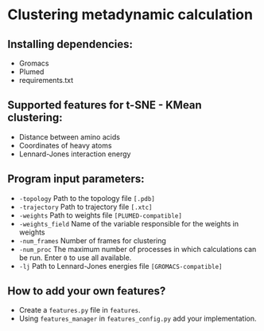# Clustering metadynamic calculation

## Installing dependencies:

- Gromacs
- Plumed
- requirements.txt

## Supported features for t-SNE - KMean clustering:

- Distance between amino acids
- Coordinates of heavy atoms
- Lennard-Jones interaction energy

## Program input parameters:

- `-topology` Path to the topology file `[.pdb]`
- `-trajectory` Path to trajectory file `[.xtc]`
- `-weights` Path to weights file `[PLUMED-compatible]`
- `-weights_field` Name of the variable responsible for the weights in weights
- `-num_frames` Number of frames for clustering
- `-num_proc` The maximum number of processes in which calculations can be run. Enter `0` to use all available.
- `-lj` Path to Lennard-Jones energies file `[GROMACS-compatible]`

## How to add your own features?

- Create a `features.py` file in `features`. 
- Using `features_manager` in `features_config.py` add your implementation.